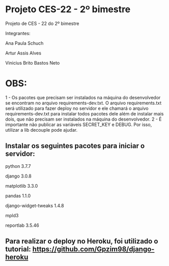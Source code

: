 # Projeto CES-22 - 2º bimestre
Projeto de CES - 22 do 2º bimestre

Integrantes:

  Ana Paula Schuch

  Artur Assis Alves

  Vinicius Brito Bastos Neto

# OBS: 
1 - Os pacotes que precisam ser instalados na máquina do desenvolvedor se encontram no arquivo requirements-dev.txt. O arquivo requirements.txt será utilizado para fazer deploy no servidor e ele chamará o arquivo requirements-dev.txt para instalar todos pacotes dele além de instalar mais dois, que não precisam ser instalados na máquina do desenvolvedor.
2 - É importante não publicar as variáveis SECRET_KEY e DEBUG. Por isso, utilizar a lib decouple pode ajudar.

## Instalar os seguintes pacotes para iniciar o servidor:

  python               3.7.7

  django               3.0.8

  matplotlib           3.3.0   

  pandas               1.1.0          

  django-widget-tweaks 1.4.8

  mpld3

  reportlab            3.5.46  


## Para realizar o deploy no Heroku, foi utilizado o tutorial: https://github.com/Gpzim98/django-heroku
